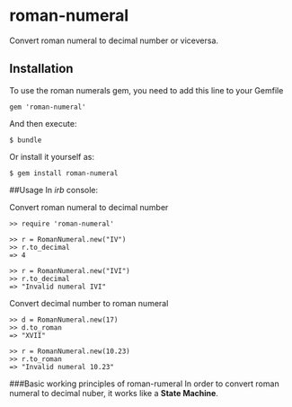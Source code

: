 #  roman-numeral

Convert roman numeral to decimal number or viceversa. 

## Installation

To use the roman numerals gem, you need to add this line to your Gemfile

```
gem 'roman-numeral'
```
And then execute:

```
$ bundle
```
Or install it yourself as:

```
$ gem install roman-numeral
```

##Usage
In *irb* console:

Convert roman numeral to decimal number
```
>> require 'roman-numeral'

>> r = RomanNumeral.new("IV")
>> r.to_decimal
=> 4

>> r = RomanNumeral.new("IVI")
>> r.to_decimal
=> "Invalid numeral IVI"

```
Convert decimal number to roman numeral
```
>> d = RomanNumeral.new(17)
>> d.to_roman
=> "XVII"

>> r = RomanNumeral.new(10.23)
>> r.to_roman
=> "Invalid numeral 10.23"
```

###Basic working principles of roman-rumeral 
In order to convert roman numeral to decimal nuber, it works like a **State Machine**.
 


